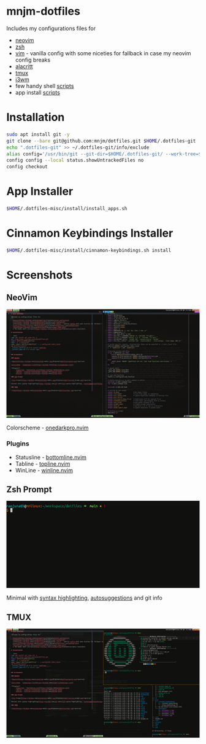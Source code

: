 # mnjm-dotfiles

Includes my configurations files for

- [neovim](https://github.com/mnjm/dotfiles/tree/main/.config/nvim)
- [zsh](https://github.com/mnjm/dotfiles/tree/main/.config/zsh)
- [vim](https://github.com/mnjm/dotfiles/blob/main/.vimrc) - vanilla config with some niceties for fallback in case my neovim config breaks
- [alacritt](https://github.com/mnjm/dotfiles/tree/main/.config/alacritty)
- [tmux](https://github.com/mnjm/dotfiles/blob/main/.config/tmux/tmux.conf)
- [i3wm](https://github.com/mnjm/dotfiles/blob/main/.config/i3/config)
- few handy shell [scripts](https://github.com/mnjm/dotfiles/tree/main/.local/bin)
- app install [scripts](https://github.com/mnjm/dotfiles/tree/main/.dotfiles-misc/install)

# Installation

```bash
sudo apt install git -y
git clone --bare git@github.com:mnjm/dotfiles.git $HOME/.dotfiles-git
echo ".dotfiles-git" >> ~/.dotfiles-git/info/exclude
alias config='/usr/bin/git --git-dir=$HOME/.dotfiles-git/ --work-tree=$HOME'
config config --local status.showUntrackedFiles no
config checkout
```

# App Installer

```bash
$HOME/.dotfiles-misc/install/install_apps.sh
```
# Cinnamon Keybindings Installer

```bash
$HOME/.dotfiles-misc/install/cinnamon-keybindings.sh install
```

# Screenshots

## NeoVim

![NeoVim](https://github.com/mnjm/github-media-repo/blob/main/dotfiles/neovim.png?raw=true)

Colorscheme - [onedarkpro.nvim](https://github.com/olimorris/onedarkpro.nvim)

### Plugins
- Statusline - [bottomline.nvim](https://github.com/mnjm/bottomline.nvim)
- Tabline - [topline.nvim](https://github.com/mnjm/topline.nvim)
- WinLine - [winline.nvim](https://github.com/mnjm/winline.nvim)

## Zsh Prompt

![Zsh-Prompt](https://github.com/mnjm/github-media-repo/blob/main/dotfiles/zsh_prompt.png?raw=true)

Minimal with [syntax highlighting](https://github.com/zsh-users/zsh-syntax-highlighting), [autosuggestions](https://github.com/zsh-users/zsh-autosuggestions) and git info

## TMUX

![TMUX](https://github.com/mnjm/github-media-repo/blob/main/dotfiles/tmux.jpg?raw=true)
